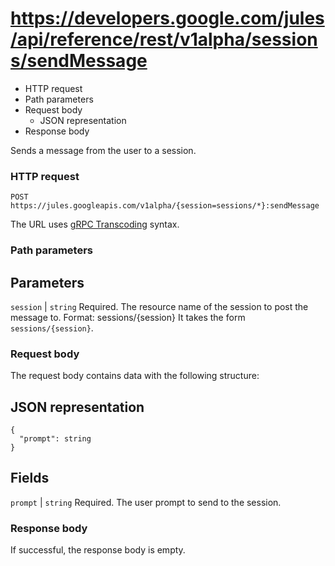# https://developers.google.com/jules/api/reference/rest/v1alpha/sessions/sendMessage

  * HTTP request  
  * Path parameters
  * Request body
    * JSON representation
  * Response body



Sends a message from the user to a session.

### HTTP request

`POST https://jules.googleapis.com/v1alpha/{session=sessions/*}:sendMessage`

The URL uses [gRPC Transcoding](https://google.aip.dev/127) syntax.

### Path parameters

Parameters  
---  
`session` |  `string` Required. The resource name of the session to post the message to. Format: sessions/{session} It takes the form `sessions/{session}`.  
  
### Request body

The request body contains data with the following structure:

JSON representation  
---  
      
    
    {
      "prompt": string
    }  
  
Fields  
---  
`prompt` |  `string` Required. The user prompt to send to the session.  
  
### Response body

If successful, the response body is empty.

